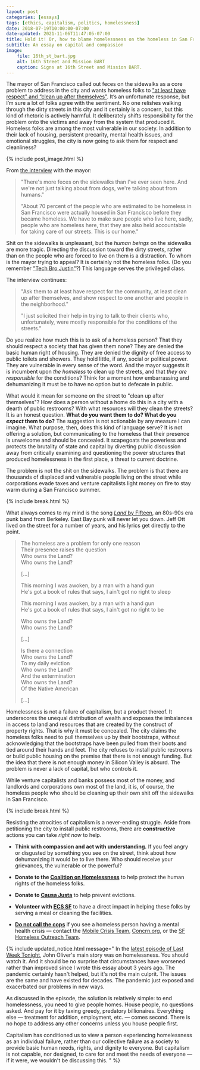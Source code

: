 ```yaml
---
layout: post
categories: [essays]
tags: [ethics, capitalism, politics, homelessness]
date: 2018-07-19T10:00:00-07:00
date-updated: 2021-11-06T11:47:05-07:00
title: Hold it! Or, how to blame homelessness on the homeless in San Francisco
subtitle: An essay on capital and compassion
image:
    file: 16th_st_bart.jpg
    alt: 16th Street and Mission BART
    caption: Signs at 16th Street and Mission BART.
---
```


The mayor of San Francisco called out feces on the sidewalks as a core problem to address in the city and wants homeless folks to ["at least have respect" and “clean up after themselves"](https://www.nbcbayarea.com/news/local/SF-Mayor-Theres-more-feces-on-the-sidewalks-than-Ive-ever-seen-488156431.html). It’s an unfortunate response, but I’m sure a lot of folks agree with the sentiment. No one relishes walking through the dirty streets in this city and it certainly is a concern, but this kind of rhetoric is actively harmful. It deliberately shifts responsibility for the problem onto the victims and away from the system that produced it. Homeless folks are among the most vulnerable in our society. In addition to their lack of housing, persistent precarity, mental health issues, and emotional struggles, the city is now going to ask them for respect and cleanliness?

<!--excerpt-->

{% include post_image.html %}

From [the interview](https://www.nbcbayarea.com/news/local/SF-Mayor-Theres-more-feces-on-the-sidewalks-than-Ive-ever-seen-488156431.html) with the mayor:

> "There's more feces on the sidewalks than I've ever seen here. And we're not just talking about from dogs, we're talking about from humans."
>
> "About 70 percent of the people who are estimated to be homeless in San Francisco were actually housed in San Francisco before they became homeless. We have to make sure people who live here, sadly, people who are homeless here, that they are also held accountable for taking care of our streets. This is our home."

Shit on the sidewalks is unpleasant, but the *human beings* on the sidewalks are more tragic. Directing the discussion toward the dirty streets, rather than on the people who are forced to live on them is a distraction. To whom is the mayor trying to appeal? It is certainly not the homeless folks. (Do you remember ["Tech Bro Justin"](https://archives.sfweekly.com/thesnitch/2016/02/17/another-tech-guy-notices-sfs-homeless-issue-blogs-about-it-is-crucified)?) This language serves the privileged class.

The interview continues:

> "Ask them to at least have respect for the community, at least clean up after themselves, and show respect to one another and people in the neighborhood."
>
> "I just solicited their help in trying to talk to their clients who, unfortunately, were mostly responsible for the conditions of the streets."

Do you realize how much this is to ask of a homeless person? That they should respect a society that has given them none?  They are denied the basic human right of housing. They are denied the dignity of free access to public toilets and showers. They hold little, if any, social or political power. They are vulnerable in every sense of the word. And the mayor suggests it is incumbent upon *the homeless* to clean up the streets, and that *they are responsible* for the conditions? Think for a moment how embarrassing and dehumanizing it must be to have no option but to defecate in public.

What would it mean for someone on the street to "clean up after themselves"? How does a person without a home do this in a city with a dearth of public restrooms? With what resources will they clean the streets? It is an honest question. **What do you want them to do? What do you _expect_ them to do?** The suggestion is not actionable by any measure I can imagine. What purpose, then, does this kind of language serve?
It is not offering a solution, but communicating to the homeless that their presence is unwelcome and should be concealed. It scapegoats the powerless and protects the brutality of state and capital by diverting public discussion away from critically examining and questioning the power structures that produced homelessness in the first place, a threat to current doctrine.

The problem is not the shit on the sidewalks. The problem is that there are thousands of displaced and vulnerable people living on the street while corporations evade taxes and venture capitalists light money on fire to stay warm during a San Francisco summer.

{% include break.html %}

What always comes to my mind is the song [*Land* by Fifteen](https://open.spotify.com/track/75UWHCVxZd9dJ1XSSQM0fS?si=yfa56tJKQeq7buON1Py2aQ), an 80s-90s era punk band from Berkeley. East Bay punk will never let you down. Jeff Ott lived on the street for a number of years, and his lyrics get directly to the point.

> The homeless are a problem for only one reason<br/>
> Their presence raises the question<br/>
> Who owns the Land?<br/>
> Who owns the Land?<br/>
>
> [...]
>
> This morning I was awoken, by a man with a hand gun<br/>
> He's got a book of rules that says, I ain't got no right to sleep<br/>
>
> This morning I was awoken, by a man with a hand gun<br/>
> He's got a book of rules that says, I ain't got no right to be<br/>
>
> Who owns the Land?<br/>
> Who owns the Land?<br/>
>
> [...]
>
> Is there a connection<br/>
> Who owns the Land?<br/>
> To my daily eviction<br/>
> Who owns the Land?<br/>
> And the extermination<br/>
> Who owns the Land?<br/>
> Of the Native American<br/>
>
> [...]

Homelessness is not a failure of capitalism, but a product thereof. It underscores the unequal distribution of wealth and exposes the imbalances in access to land and resources that are created by the construct of property rights. That is why it must be concealed. The city claims the homeless folks need to pull themselves up by their bootstraps, without acknowledging that the bootstraps have been pulled from their boots and tied around their hands and feet. The city refuses to install public restrooms or build public housing on the premise that there is not enough funding. But the idea that there is not enough money in Silicon Valley is absurd. The problem is never a lack of capital, but who controls it.

While venture capitalists and banks possess most of the money, and landlords and corporations own most of the land, it is, of course, the homeless people who should be cleaning up their own shit off the sidewalks in San Francisco.

{% include break.html %}

Resisting the atrocities of capitalism is a never-ending struggle. Aside from petitioning the city to install public restrooms, there are **constructive** actions you can take *right now* to help.

- **Think with compassion and act with understanding.** If you feel angry or disgusted by something you see on the street, think about how dehumanizing it would be to live there. Who should receive your grievances, the vulnerable or the powerful?

- **Donate to the [Coalition on Homelessness](http://www.cohsf.org)** to help protect the human rights of the homeless folks.

- **Donate to [Causa Justa](https://cjjc.org)** to help prevent evictions.

- **Volunteer with [ECS SF](http://www.ecs-sf.org)** to have a direct impact in helping these folks by serving a meal or cleaning the facilities.

- [**Do not call the cops**](http://brokeassstuart.com/blog/2016/02/18/what-to-do-when-someone-is-having-a-mental-health-crisis-on-the-street/) if you see a homeless person having a mental health crisis &mdash; contact the [Mobile Crisis Team](http://www.sfresourceconnect.org/detail.php?&tax=RP-1500&s=1&id=18844997), [Concrn.org](http://concrn.org), or the [SF Homeless Outreach Team](http://sfhomeless.wikia.com/wiki/Homeless_Outreach_Team_-_HOT_Team_-_H.O.T._Team).

{% include updated_notice.html
message="
In the [latest episode of Last Week Tonight](https://www.youtube.com/watch?v=liptMbjF3EE), John Oliver's main story was on homelessness. You should watch it. And it should be no surprise that circumstances have worsened rather than improved since I wrote this essay about 3 years ago. The pandemic certainly hasn't helped, but it's not the main culprit. The issues are the same and have existed for decades. The pandemic just exposed and exacerbated our problems in new ways.

As discussed in the episode, the solution is relatively simple: to end homelessness, you need to give people homes. House people, no questions asked. And pay for it by taxing greedy, predatory billionaires. Everything else &mdash; treatment for addition, employment, etc. &mdash; comes second. There is no hope to address any other concerns unless you house people first.

Capitalism has conditioned us to view a person experiencing homelessness as an individual failure, rather than our collective failure as a society to provide basic human needs, rights, and dignity to everyone. But capitalism is not capable, nor designed, to care for and meet the needs of everyone &mdash; if it were, we wouldn't be discussing this.
" %}
